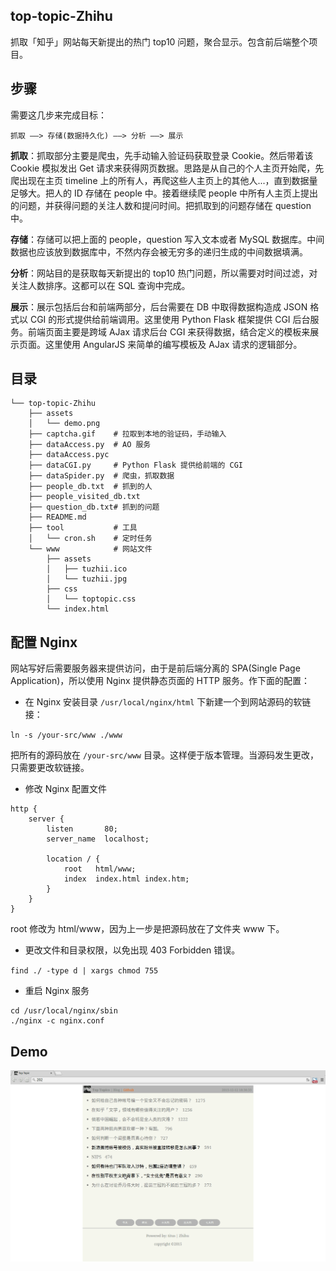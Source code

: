 ## top-topic-Zhihu
抓取「知乎」网站每天新提出的热门 top10 问题，聚合显示。包含前后端整个项目。

## 步骤
需要这几步来完成目标：

```
抓取 ——> 存储(数据持久化) ——> 分析 ——> 展示
```

**抓取**：抓取部分主要是爬虫，先手动输入验证码获取登录 Cookie。然后带着该 Cookie 模拟发出 Get 请求来获得网页数据。思路是从自己的个人主页开始爬，先爬出现在主页 timeline 上的所有人，再爬这些人主页上的其他人...，直到数据量足够大。把人的 ID 存储在 people 中。接着继续爬 people 中所有人主页上提出的问题，并获得问题的关注人数和提问时间。把抓取到的问题存储在 question 中。

**存储**：存储可以把上面的 people，question 写入文本或者 MySQL 数据库。中间数据也应该放到数据库中，不然内存会被无穷多的递归生成的中间数据填满。

**分析**：网站目的是获取每天新提出的 top10 热门问题，所以需要对时间过滤，对关注人数排序。这都可以在 SQL 查询中完成。

**展示**：展示包括后台和前端两部分，后台需要在 DB 中取得数据构造成 JSON 格式以 CGI 的形式提供给前端调用。这里使用 Python Flask 框架提供 CGI 后台服务。前端页面主要是跨域 AJax 请求后台 CGI 来获得数据，结合定义的模板来展示页面。这里使用 AngularJS 来简单的编写模板及 AJax 请求的逻辑部分。

## 目录

```
└── top-topic-Zhihu
    ├── assets
    │   └── demo.png
    ├── captcha.gif    # 拉取到本地的验证码，手动输入
    ├── dataAccess.py  # AO 服务
    ├── dataAccess.pyc
    ├── dataCGI.py     # Python Flask 提供给前端的 CGI
    ├── dataSpider.py  # 爬虫，抓取数据
    ├── people_db.txt  # 抓到的人
    ├── people_visited_db.txt
    ├── question_db.txt# 抓到的问题
    ├── README.md
    ├── tool           # 工具
    │   └── cron.sh    # 定时任务
    └── www            # 网站文件
        ├── assets
        │   ├── tuzhii.ico
        │   └── tuzhii.jpg
        ├── css
        │   └── toptopic.css
        └── index.html
```

## 配置 Nginx

网站写好后需要服务器来提供访问，由于是前后端分离的 SPA(Single Page Application)，所以使用 Nginx 提供静态页面的 HTTP 服务。作下面的配置：

+ 在 Nginx 安装目录 `/usr/local/nginx/html` 下新建一个到网站源码的软链接：

`ln -s /your-src/www ./www`

把所有的源码放在 `/your-src/www` 目录。这样便于版本管理。当源码发生更改，只需要更改软链接。

+ 修改 Nginx 配置文件
```
http {
    server {
        listen       80;
        server_name  localhost;

        location / {
            root   html/www;
            index  index.html index.htm;
        }
    }
}
```
root 修改为 html/www，因为上一步是把源码放在了文件夹 www 下。

+ 更改文件和目录权限，以免出现 403 Forbidden 错误。

`find ./ -type d | xargs chmod 755`

+ 重启 Nginx 服务

```
cd /usr/local/nginx/sbin
./nginx -c nginx.conf
```

## Demo

![image](./assets/demo.png)
